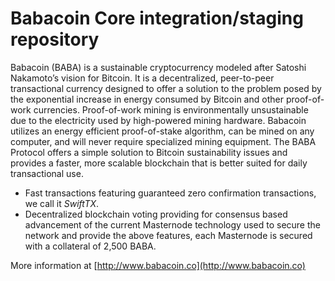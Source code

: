 Babacoin Core integration/staging repository
=================================================

Babacoin (BABA) is a sustainable cryptocurrency modeled after Satoshi Nakamoto’s vision for Bitcoin. It is a decentralized, peer-to-peer transactional currency designed to offer a solution to the problem posed by the exponential increase in energy consumed by Bitcoin and other proof-of-work currencies. Proof-of-work mining is environmentally unsustainable due to the electricity used by high-powered mining hardware. Babacoin utilizes an energy efficient proof-of-stake algorithm, can be mined on any computer, and will never require specialized mining equipment. The BABA Protocol offers a simple solution to Bitcoin sustainability issues and provides a faster, more scalable blockchain that is better suited for daily transactional use.

- Fast transactions featuring guaranteed zero confirmation transactions, we call it _SwiftTX_.
- Decentralized blockchain voting providing for consensus based advancement of the current Masternode
  technology used to secure the network and provide the above features, each Masternode is secured
  with a collateral of 2,500 BABA.

More information at [http://www.babacoin.co](http://www.babacoin.co)


